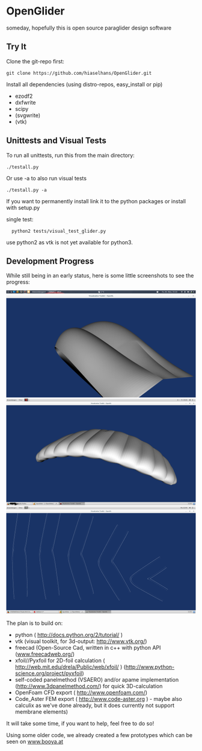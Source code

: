 OpenGlider
==========

someday, hopefully this is open source paraglider design software


Try It
------

Clone the git-repo first:
  ```
  git clone https://github.com/hiaselhans/OpenGlider.git
  ```

Install all dependencies (using distro-repos, easy_install or pip)
* ezodf2
* dxfwrite
* scipy
* (svgwrite)
* (vtk)

Unittests and Visual Tests
--------------------------

To run all unittests, run this from the main directory:
  ```
  ./testall.py
  ```

Or use -a to also run visual tests
```
./testall.py -a
```

If you want to permanently install link it to the python packages or install with setup.py

single test:
```
  python2 tests/visual_test_glider.py
```

use python2 as vtk is not yet available for python3.


Development Progress
--------------------

While still being in an early status, here is some little screenshots to see the progress:

![screenshot testcell with miniribs](docs/screen.png)
![screenshot demokite with central minirib](docs/screen2.png)
![screenshot demokite plots](docs/screen3.png)

The plan is to build on:

* python ( http://docs.python.org/2/tutorial/ )
* vtk (visual toolkit, for 3d-output: http://www.vtk.org/)
* freecad (Open-Source Cad, written in c++ with python API (www.freecadweb.org/)
* xfoil//Pyxfoil for 2D-foil calculation ( http://web.mit.edu/drela/Public/web/xfoil/ ) (http://www.python-science.org/project/pyxfoil)
* self-coded panelmethod (VSAERO) and/or apame implementation (http://www.3dpanelmethod.com/) for quick 3D-calculation
* OpenFoam CFD export ( http://www.openfoam.com/)
* Code_Aster FEM export ( http://www.code-aster.org ) - maybe also calculix as we've done already, but it does currently not support membrane elements)

It will take some time, if you want to help, feel free to do so!

Using some older code, we already created a few prototypes which can be seen on www.booya.at
